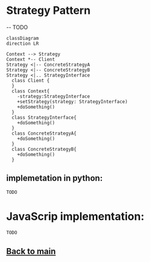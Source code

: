 # Strategy Pattern
--
TODO
```mermaid
classDiagram
direction LR

Context --> Strategy
Context *-- Client
Strategy <|-- ConcreteStrategyA
Strategy <|-- ConcreteStrategyB
Strategy <|.. StrategyInterface
  class Client {
  }
  class Context{
    -strategy:StrategyInterface
    +setStrategy(strategy: StrategyInterface)
    +doSomething()
  }
  class StrategyInterface{
    +doSomething()
  }
  class ConcreteStrategyA{
    +doSomething()
  }
  class ConcreteStrategyB{
    +doSomething()
  }

```

## implemetation in python:
```python
TODO
```
# JavaScrip implementation:

```js
TODO
```

## [Back to main](../readme.md)